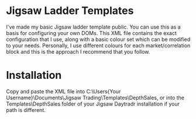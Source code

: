 # Jigsaw Ladder Templates
I've made my basic Jigsaw ladder template public. You can use this as a basis for configuring your own DOMs. This XML file contains the exact configuration that I use, along with a basic colour set which can be modified to your needs. Personally, I use different colours for each market/correlation block and this is the approach I recommend that you follow.

# Installation
Copy and paste the XML file into C:\Users\{Your Username}\Documents\Jigsaw Trading\Templates\DepthSales, or into the Templates\DepthSales folder of your Jigsaw Daytradr installation if your path is different.
